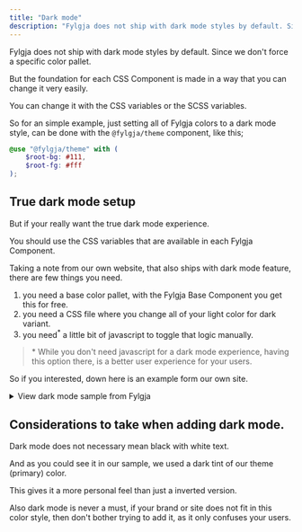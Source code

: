 ```yaml
---
title: "Dark mode"
description: "Fylgja does not ship with dark mode styles by default. Since we don't force a specific color pallet."
---
```


Fylgja does not ship with dark mode styles by default.
Since we don't force a specific color pallet.

But the foundation for each CSS Component is made in a way that you can change it very easily.

You can change it with the CSS variables or the SCSS variables.

So for an simple example,
just setting all of Fylgja colors to a dark mode style,
can be done with the `@fylgja/theme` component, like this;

```scss
@use "@fylgja/theme" with (
    $root-bg: #111,
    $root-fg: #fff
);
```

## True dark mode setup

But if your really want the true dark mode experience.

You should use the CSS variables that are available in each Fylgja Component.

Taking a note from our own website,
that also ships with dark mode feature,
there are few things you need.

1. you need a base color pallet,
  with the Fylgja Base Component you get this for free.
2. you need a CSS file where you change all of your light color for dark variant.
3. you need<sup>*</sup> a little bit of javascript to toggle that logic manually.

> \* While you don't need javascript for a dark mode experience,
> having this option there,
> is a better user experience for your users.

So if you interested, down here is an example form our own site.

<details class="faq-panel"><summary>View dark mode sample from Fylgja</summary>

```scss
@mixin dark-mode {
    --color-scheme: dark;
    --color-bg: #{color.change($color-theme, $lightness: 8%)};
    --color-text: #fff;
    --color-text-alt: #{color.change(#fff, $alpha: 0.8)};
    --color-text-muted: #{color.change(#fff, $alpha: 0.67)};
    --code-bg: #{color.change($color-theme, $lightness: 16%)};
    ...
}

// Native CSS dark mode
@media (prefers-color-scheme: dark) {
    :root:not([data-theme]) {
        @include dark-mode;
    }
}

// JS dark mode
:root[data-theme="dark"] {
    @include dark-mode;
}
```

```js
{% include 'js/theme-toggle.js' %}
```


</details>

## Considerations to take when adding dark mode.

Dark mode does not necessary mean black with white text.

And as you could see it in our sample,
we used a dark tint of our theme (primary) color.

This gives it a more personal feel than just a inverted version.

Also dark mode is never a must,
if your brand or site does not fit in this color style,
then don't bother trying to add it,
as it only confuses your users.
